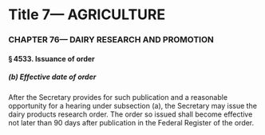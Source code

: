 
# Title 7— AGRICULTURE
### CHAPTER 76— DAIRY RESEARCH AND PROMOTION
#### § 4533. Issuance of order
##### (b) Effective date of order

After the Secretary provides for such publication and a reasonable opportunity for a hearing under subsection (a), the Secretary may issue the dairy products research order. The order so issued shall become effective not later than 90 days after publication in the Federal Register of the order.
